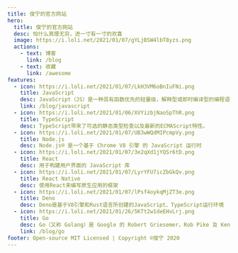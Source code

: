 ```yaml
---
title: 俊宁的官方网站
hero:
  title: 俊宁的官方网站
  desc: 怕什么真理无穷，进一寸有一寸的欢喜
  image: https://i.loli.net/2021/01/07/gYLjBSW4lbT8yzs.png
  actions:
    - text: 博客
      link: /blog
    - text: 收藏
      link: /awesome
features:
  - icon: https://i.loli.net/2021/01/07/LkH3VM6oBnIuFNi.png
    title: JavaScript
    desc: JavaScript（JS）是一种具有函数优先的轻量级，解释型或即时编译型的编程语言
    link: /blog/javascript
  - icon: https://i.loli.net/2021/01/06/XVYizbjNaoSpThR.png
    title: TypeScript
    desc: TypeScript带来了可选的静态类型检查以及最新的ECMAScript特性。
  - icon: https://i.loli.net/2021/01/07/UB3wWQdMIPcmpVy.png
    title: Node.js
    desc: Node.js® 是一个基于 Chrome V8 引擎 的 JavaScript 运行时
  - icon: https://i.loli.net/2021/01/07/3e2qXd1jYQSr6tD.png
    title: React
    desc: 用于构建用户界面的 JavaScript 库
  - icon: https://i.loli.net/2021/01/07/LyrYFU7icZbGkQv.png
    title: React Native
    desc: 使用React来编写原生应用的框架
  - icon: https://i.loli.net/2021/01/07/lPsf4oykqMjZT3e.png
    title: Deno
    desc: Deno是基于V8引擎和Rust语言所创建的JavaScript、TypeScript运行环境
  - icon: https://i.loli.net/2021/01/26/5KTt2w1deEHvLrj.png
    title: Go
    desc: Go（又称 Golang）是 Google 的 Robert Griesemer，Rob Pike 及 Ken Thompson 开发的一种静态强类型、编译型语言
    link: /blog/go
footer: Open-source MIT Licensed | Copyright ©俊宁 2020
---
```

